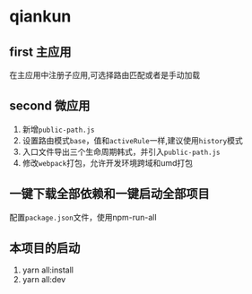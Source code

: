 # qiankun

## first 主应用

在主应用中注册子应用,可选择路由匹配或者是手动加载

## second 微应用

1. 新增`public-path.js`
2. 设置路由模式`base`，值和`activeRule`一样,建议使用`history`模式
3. 入口文件导出三个生命周期韩式，并引入`public-path.js`
4. 修改`webpack`打包，允许开发环境跨域和umd打包

## 一键下载全部依赖和一键启动全部项目

配置`package.json`文件，使用npm-run-all

## 本项目的启动
1. yarn all:install
2. yarn all:dev